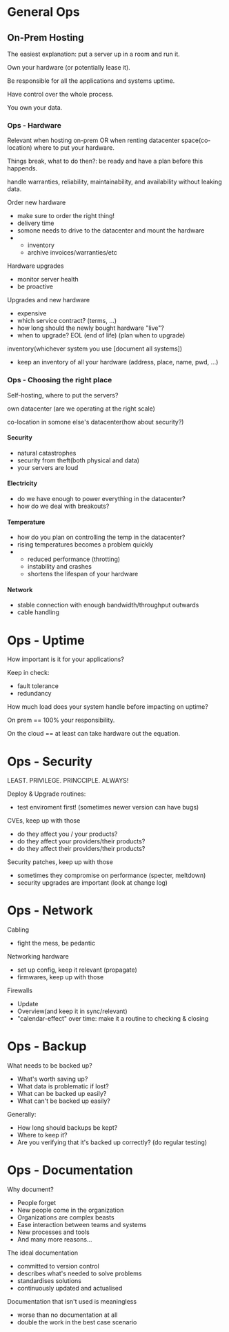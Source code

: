 # General Ops

## On-Prem Hosting

The easiest explanation: put a server up in a room and run it.

Own your hardware (or potentially lease it).

Be responsible for all the applications and systems uptime.

Have control over the whole process.

You own your data.


### Ops - Hardware

Relevant when hosting on-prem OR when renting datacenter space(co-location) where to put your hardware.

Things break, what to do then?: be ready and have a plan before this happends.

handle warranties, reliability, maintainability, and availability without leaking data.

Order new hardware
- make sure to order the right thing!
- delivery time
- somone needs to drive to the datacenter and mount the hardware
- - inventory
  - archive invoices/warranties/etc

Hardware upgrades
- monitor server health
- be proactive

Upgrades and new hardware
- expensive
- which service contract? (terms, ...)
- how long should the newly bought hardware "live"?
- when to upgrade? EOL (end of life) (plan when to upgrade)

inventory(whichever system you use [document all systems])
- keep an inventory of all your hardware (address, place, name, pwd, ...)

### Ops - Choosing the right place

Self-hosting, where to put the servers?

own datacenter (are we operating at the right scale)

co-location in somone else's datacenter(how about security?)

#### Security
- natural catastrophes
- security from theft(both physical and data)
- your servers are loud

#### Electricity
- do we have enough to power everything in the datacenter?
- how do we deal with breakouts?

#### Temperature
- how do you plan on controlling the temp in the datacenter?
- rising temperatures becomes a problem quickly
- - reduced performance (throtting)
  - instability and crashes
  - shortens the lifespan of your hardware

#### Network
- stable connection with enough bandwidth/throughput outwards
- cable handling


# Ops - Uptime

How important is it for your applications?

Keep in check:
- fault tolerance
- redundancy

How much load does your system handle before impacting on uptime?

On prem == 100% your responsibility.

On the cloud == at least can take hardware out the equation.

# Ops - Security

LEAST. PRIVILEGE. PRINCCIPLE. ALWAYS!

Deploy & Upgrade routines:
- test enviroment first! (sometimes newer version can have bugs)

CVEs, keep up with those
- do they affect you / your products?
- do they affect your providers/their products?
- do they affect their providers/their products?

Security patches, keep up with those
- sometimes they compromise on performance (specter, meltdown)
- security upgrades are important (look at change log)

# Ops - Network

Cabling
- fight the mess, be pedantic

Networking hardware
- set up config, keep it relevant (propagate)
- firmwares, keep up with those

Firewalls
- Update
- Overview(and keep it in sync/relevant)
- "calendar-effect" over time: make it a routine to checking & closing

# Ops - Backup

What needs to be backed up?
- What's worth saving up?
- What data is problematic if lost?
- What can be backed up easily?
- What can't be backed up easily?

Generally:
- How long should backups be kept?
- Where to keep it?
- Are you verifying that it's backed up correctly? (do regular testing)

# Ops - Documentation

Why document?
- People forget
- New people come in the organization
- Organizations are complex beasts
- Ease interaction between teams and systems
- New processes and tools
- And many more reasons...

 The ideal documentation
 - committed to version control
 - describes what's needed to solve problems
 - standardises solutions
 - continuously updated and actualised

Documentation that isn't used is meaningless
- worse than no documentation at all
- double the work in the best case scenario

